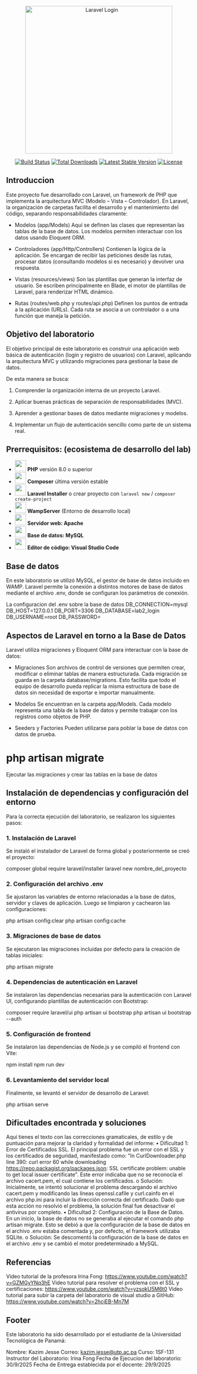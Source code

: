 <p align="center"><a href="https://laravel.com" target="_blank"><img src="https://www.google.com/url?sa=i&url=https%3A%2F%2Fauth0.com%2Fblog%2Fcreating-your-first-laravel-app-and-adding-authentication%2F&psig=AOvVaw1nqDfZbIuKHTnVB5kvxWOL&ust=1759308184089000&source=images&cd=vfe&opi=89978449&ved=0CBUQjRxqFwoTCLj2uO6LgJADFQAAAAAdAAAAABAL" width="400" alt="Laravel Login"></a></p>

<p align="center">
<a href="https://github.com/laravel/framework/actions"><img src="https://github.com/laravel/framework/workflows/tests/badge.svg" alt="Build Status"></a>
<a href="https://packagist.org/packages/laravel/framework"><img src="https://img.shields.io/packagist/dt/laravel/framework" alt="Total Downloads"></a>
<a href="https://packagist.org/packages/laravel/framework"><img src="https://img.shields.io/packagist/v/laravel/framework" alt="Latest Stable Version"></a>
<a href="https://packagist.org/packages/laravel/framework"><img src="https://img.shields.io/packagist/l/laravel/framework" alt="License"></a>
</p>

## Introduccion

Este proyecto fue desarrollado con Laravel, un framework de PHP que implementa la arquitectura MVC (Modelo – Vista – Controlador).
En Laravel, la organización de carpetas facilita el desarrollo y el mantenimiento del código, separando responsabilidades claramente:

- Modelos (app/Models)
Aquí se definen las clases que representan las tablas de la base de datos.
Los modelos permiten interactuar con los datos usando Eloquent ORM.

- Controladores (app/Http/Controllers)
Contienen la lógica de la aplicación.
Se encargan de recibir las peticiones desde las rutas, procesar datos (consultando modelos si es necesario) y devolver una respuesta.

- Vistas (resources/views)
Son las plantillas que generan la interfaz de usuario.
Se escriben principalmente en Blade, el motor de plantillas de Laravel, para renderizar HTML dinámico.

- Rutas (routes/web.php y routes/api.php)
Definen los puntos de entrada a la aplicación (URLs).
Cada ruta se asocia a un controlador o a una función que maneja la petición.

## Objetivo del laboratorio

El objetivo principal de este laboratorio es construir una aplicación web básica de autenticación (login y registro de usuarios) con Laravel, aplicando la arquitectura MVC y utilizando migraciones para gestionar la base de datos.

De esta manera se busca:

1. Comprender la organización interna de un proyecto Laravel.

2. Aplicar buenas prácticas de separación de responsabilidades (MVC).

3. Aprender a gestionar bases de datos mediante migraciones y modelos.

4. Implementar un flujo de autenticación sencillo como parte de un sistema real.

## Prerrequisitos: (ecosistema de desarrollo del lab)

- <img src="https://cdn.jsdelivr.net/gh/devicons/devicon/icons/php/php-original.svg" width="30"/> **PHP** versión 8.0 o superior  
- <img src="https://getcomposer.org/img/logo-composer-transparent2.png" width="30"/> **Composer** última versión estable  
- <img src="https://laravel.com/img/logomark.min.svg" width="30"/> **Laravel Installer** o crear proyecto con `laravel new` / `composer create-project`  
- <img src="https://www.wampserver.com/favicon.ico" width="30"/> **WampServer** (Entorno de desarrollo local)  
- <img src="https://cdn.jsdelivr.net/gh/devicons/devicon/icons/apache/apache-original.svg" width="30"/> **Servidor web: Apache**  
- <img src="https://cdn.jsdelivr.net/gh/devicons/devicon/icons/mysql/mysql-original.svg" width="30"/> **Base de datos: MySQL**  
- <img src="https://cdn.jsdelivr.net/gh/devicons/devicon/icons/vscode/vscode-original.svg" width="30"/> **Editor de código: Visual Studio Code**

## Base de datos

En este laboratorio se utilizó MySQL, el gestor de base de datos incluido en WAMP. Laravel permite la conexión a distintos motores de base de datos mediante el archivo .env, donde se configuran los parámetros de conexión.

La configuracion del .env sobre la base de datos
DB_CONNECTION=mysql
DB_HOST=127.0.0.1
DB_PORT=3306
DB_DATABASE=lab2_login
DB_USERNAME=root
DB_PASSWORD=

## Aspectos de Laravel en torno a la Base de Datos

Laravel utiliza migraciones y Eloquent ORM para interactuar con la base de datos:

- Migraciones
Son archivos de control de versiones que permiten crear, modificar o eliminar tablas de manera estructurada. Cada migración se guarda en la carpeta database/migrations.
Esto facilita que todo el equipo de desarrollo pueda replicar la misma estructura de base de datos sin necesidad de exportar e importar manualmente.

- Modelos
Se encuentran en la carpeta app/Models. Cada modelo representa una tabla de la base de datos y permite trabajar con los registros como objetos de PHP.

- Seeders y Factories
Pueden utilizarse para poblar la base de datos con datos de prueba.

# php artisan migrate
Ejecutar las migraciones y crear las tablas en la base de datos

## Instalación de dependencias y configuración del entorno

Para la correcta ejecución del laboratorio, se realizaron los siguientes pasos:

### 1. Instalación de Laravel
Se instaló el instalador de Laravel de forma global y posteriormente se creó el proyecto:

composer global require laravel/installer
laravel new nombre_del_proyecto

### 2. Configuración del archivo .env
Se ajustaron las variables de entorno relacionadas a la base de datos, servidor y claves de aplicación.
Luego se limpiaron y cachearon las configuraciones:

php artisan config:clear
php artisan config:cache

### 3. Migraciones de base de datos
Se ejecutaron las migraciones incluidas por defecto para la creación de tablas iniciales:

php artisan migrate

### 4. Dependencias de autenticación en Laravel
Se instalaron las dependencias necesarias para la autenticación con Laravel UI, configurando plantillas de autenticación con Bootstrap:

composer require laravel/ui
php artisan ui bootstrap
php artisan ui bootstrap --auth

### 5. Configuración de frontend
Se instalaron las dependencias de Node.js y se compiló el frontend con Vite:

npm install
npm run dev

### 6. Levantamiento del servidor local
Finalmente, se levantó el servidor de desarrollo de Laravel:

php artisan serve

## Dificultades encontrada y soluciones
Aquí tienes el texto con las correcciones gramaticales, de estilo y de puntuación para mejorar la claridad y formalidad del informe:
•	Dificultad 1: Error de Certificados SSL. El principal problema fue un error con el SSL y los certificados de seguridad, manifestado como: "In CurlDownloader.php line 390: curl error 60 while downloading https://repo.packagist.org/packages.json: SSL certificate problem: unable to get local issuer certificate". Este error indicaba que no se reconocía el archivo cacert.pem, el cual contiene los certificados.
o	Solución: Inicialmente, se intentó solucionar el problema descargando el archivo cacert.pem y modificando las líneas openssl.cafile y curl.cainfo en el archivo php.ini para incluir la dirección correcta del certificado. Dado que esta acción no resolvió el problema, la solución final fue desactivar el antivirus por completo.
•	Dificultad 2: Configuración de la Base de Datos. En un inicio, la base de datos no se generaba al ejecutar el comando php artisan migrate. Esto se debió a que la configuración de la base de datos en el archivo .env estaba comentada y, por defecto, el framework utilizaba SQLite.
o	Solución: Se descomentó la configuración de la base de datos en el archivo .env y se cambió el motor predeterminado a MySQL.

## Referencias

Video tutorial de la profesora Irina Fong: https://www.youtube.com/watch?v=GZMGyYNq3hE
Video tutorial para resolver el problema con el SSL y certificaciones: https://www.youtube.com/watch?v=yzsokU5M6t0
Video tutorial para subir la carpeta del laboratorio de visual studio a GitHub: https://www.youtube.com/watch?v=2hcjEB-Mn7M

## Footer

Este laboratorio ha sido desarrollado por el estudiante de la Universidad Tecnológica de Panamá:

Nombre: Kazim Jesse
Correo: kazim.jesse@utp.ac.pa
Curso: 1SF-131
Instructor del Laboratorio: Irina Fong
Fecha de Ejecucion del laboratorio: 30/9/2025
Fecha de Entrega establecida por el docente: 29/9/2025

